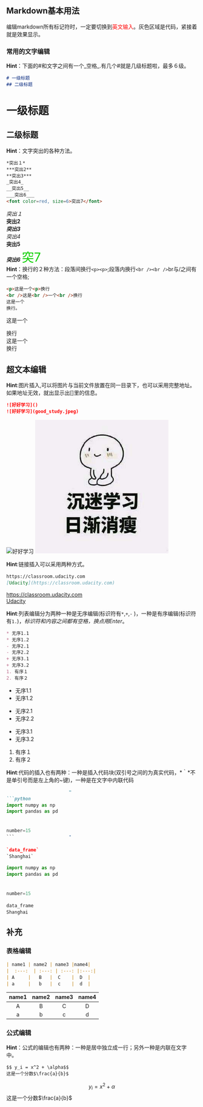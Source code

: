 ## Markdown基本用法
编辑markdown所有标记符时，一定要切换到<font color=red>英文输入</font>。灰色区域是代码，紧接着就是效果显示。
### 常用的文字编辑
**Hint**：下面的#和文字之间有一个_空格_.有几个#就是几级标题啦，最多６级。
```markdown
# 一级标题
## 二级标题
```
# 一级标题　
## 二级标题
**Hint**：文字突出的各种方法。
```markdown
*突出１*
***突出2**
**突出3***
_突出4_
__突出5__
___突出6___
<font color=red, size=6>突出7</font>
```
*突出１*  
**突出2**  
***突出3***  
_突出4_  
__突出5__  
___突出6___
<font color=red, size=6>突7</font>  
**Hint**：换行的２种方法：段落间换行`<p><p>`;段落内换行`<br /><br />`br与/之间有一个空格; 
```markdown
<p>这是一个<p>换行
<br />这是<br />一个<br />换行
这是一个　　
换行。
```
<p>这是一个<p>换行
<br />这是一个<br />换行　　

## 超文本编辑
**Hint**:图片插入,可以将图片与当前文件放置在同一目录下，也可以采用完整地址。如果地址无效，就出显示出[]里的信息。
```markdown
![好好学习]()
![好好学习](good_study.jpeg)
```
![好好学习]()
![好好学习](good_study.jpeg)

**Hint**:链接插入可以采用两种方式。
```markdown
https://classroom.udacity.com
[Udacity](https://classroom.udacity.com)
```
https://classroom.udacity.com  
[Udacity](https://classroom.udacity.com)

**Hint**:列表编辑分为两种一种是无序编辑(标识符有`*`,`+`,`-` )，一种是有序编辑(标识符有`1.`)，*标识符和内容之间都有空格，换点用Enter*。

```markdown
* 无序1.1
* 无序1.2
- 无序2.1
- 无序2.2
+ 无序3.1
+ 无序3.2
1. 有序１
2. 有序２ 
```
* 无序1.1
* 无序1.2


- 无序2.1
- 无序2.2


+ 无序3.1
+ 无序3.2


1. 有序１
2. 有序２

**Hint**:代码的插入也有两种：一种是插入代码块(双引号之间的为真实代码，*｀*不是单引号而是左上角的~键)，一种是在文字中内联代码
```markdown
                       "
```python
import numpy as np
import pandas as pd


number=15
```                    "

`data_frame`
`Shanghai`
```
```python
import numpy as np
import pandas as pd


number=15
```  
`data_frame`  
`Shanghai`  

## 补充
### 表格编辑
```markdown
| name1 | name2 | name3 |name4|
|  :---:  | :---: | :---: |:---:|
| A     |   B   |  C    |  D  |
| a     |   b   |  c    |  d  |
```
| name1 | name2 | name3 |name4|
|  :---:  | :---: | :---: |:---:|
| A     |   B   |  C    |  D  |
| a     |   b   |  c    |  d  |

### 公式编辑
**Hint**：公式的编辑也有两种：一种是居中独立成一行；另外一种是内联在文字中。  
```markdown
$$ y_i = x^2 + \alpha$$
这是一个分数$\frac{a}{b}$
```
$$ y_i = x^2 + \alpha$$
这是一个分数$\frac{a}{b}$


